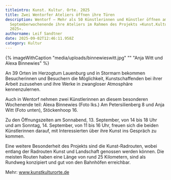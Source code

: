 ```yaml
---
titleintro: Kunst. Kultur. Orte. 2025
title: Zwei Wentorfer Ateliers öffnen ihre Türen
description: Wentorf – Mehr als 50 Künstlerinnen und Künstler öffnen am zweiten
  Septemberwochenende ihre Ateliers im Rahmen des Projekts »Kunst.Kultur.Orte
  2025«.
authorname: Leif Sandtner
date: 2025-09-02T12:46:11.958Z
category: Kultur
---
```

{% imageWithCaption "media/uploads/binnewieswitt.jpg" "" "Anja Witt und Alexa Binnewies" %}

An 39 Orten im Herzogtum Lauenburg und in Stormarn bekommen Besucherinnen und Besuchern die Möglichkeit, Kunstschaffenden bei ihrer Arbeit zuzusehen und ihre Werke in zwangloser Atmosphäre kennenzulernen.

Auch in Wentorf nehmen zwei Künstlerinnen an diesem besonderen Wochenende teil: Alexa Binnewies (Foto lks.) Am Petersilienberg 8 und Anja Witt (Foto unten), Stöckenhoop 16.

Zu den Öffnungszeiten am Sonnabend, 13. September, von 14 bis 18 Uhr und am Sonntag, 14. September, von 11 bis 16 Uhr, freuen sich die beiden Künstlerinnen darauf, mit Interessierten über ihre Kunst ins Gespräch zu kommen.

Eine weitere Besonderheit des Projekts sind die Kunst-Radrouten, wobei entlang der Radrouten Kunst und Landschaft genossen werden können. Die meisten Routen haben eine Länge von rund 25 Kilometern, sind als Rundweg konzipiert und gut von den Bahnhöfen erreichbar.

Mehr: www.kunstkulturorte.de
